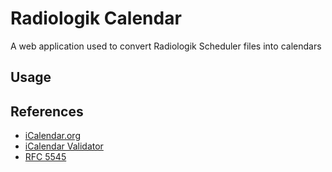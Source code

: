 # Radiologik Calendar
A web application used to convert Radiologik Scheduler files into calendars 

## Usage

## References
- [iCalendar.org](https://icalendar.org/)
- [iCalendar Validator](https://icalendar.org/validator.html)
- [RFC 5545](https://datatracker.ietf.org/doc/html/rfc5545)
